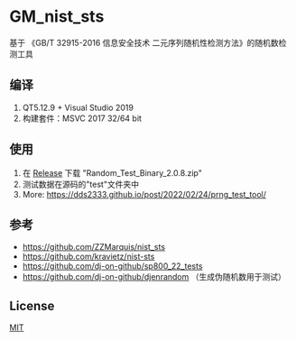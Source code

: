 # GM_nist_sts

基于 《GB/T 32915-2016 信息安全技术 二元序列随机性检测方法》的随机数检测工具

## 编译

1) QT5.12.9 + Visual Studio 2019
2) 构建套件：MSVC 2017 32/64 bit

## 使用

1) 在 [Release](https://github.com/dds2333/GM_nist_sts/releases) 下载 "Random_Test_Binary_2.0.8.zip"
2) 测试数据在源码的"test"文件夹中
3) More: https://dds2333.github.io/post/2022/02/24/prng_test_tool/

## 参考

- https://github.com/ZZMarquis/nist_sts
- https://github.com/kravietz/nist-sts
- https://github.com/dj-on-github/sp800_22_tests
- https://github.com/dj-on-github/djenrandom （生成伪随机数用于测试）

## License

[MIT](https://github.com/dds2333/GM_nist_sts/blob/main/LICENSE)
